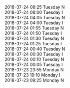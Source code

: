 2018-07-24 08:25 Tuesday  N  
2018-07-24 08:00 Tuesday  I  
2018-07-24 04:05 Tuesday  N  
2018-07-24 04:00 Tuesday  I  
2018-07-24 01:55 Tuesday  N  
2018-07-24 01:50 Tuesday  I  
2018-07-24 01:30 Tuesday  N  
2018-07-24 01:25 Tuesday  I  
2018-07-24 00:40 Tuesday  N  
2018-07-24 00:30 Tuesday  I  
2018-07-24 00:10 Tuesday  N  
2018-07-24 00:05 Tuesday  I  
2018-07-23 23:55 Monday  N  
2018-07-23 19:10 Monday  I  
2018-07-23 09:25 Monday  N  
